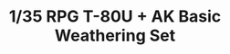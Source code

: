 ---
layout: product
title: "1/35 RPG T-80U + AK Basic Weathering Set"
price: "8500" 
desc: "Bundle"
img_path: "/assets/img/AKCIJA5.webp"
brand: "N/A"
available: false
special_offer: false
new: false
soon: false
cat: "099999"
subcat: "0N/A"
subsubcat: "0N/A"
sifra: "AKCIJA5"
popular: false
---
